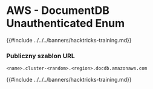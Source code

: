 # AWS - DocumentDB Unauthenticated Enum

{{#include ../../../banners/hacktricks-training.md}}

### Publiczny szablon URL
```
<name>.cluster-<random>.<region>.docdb.amazonaws.com
```
{{#include ../../../banners/hacktricks-training.md}}
